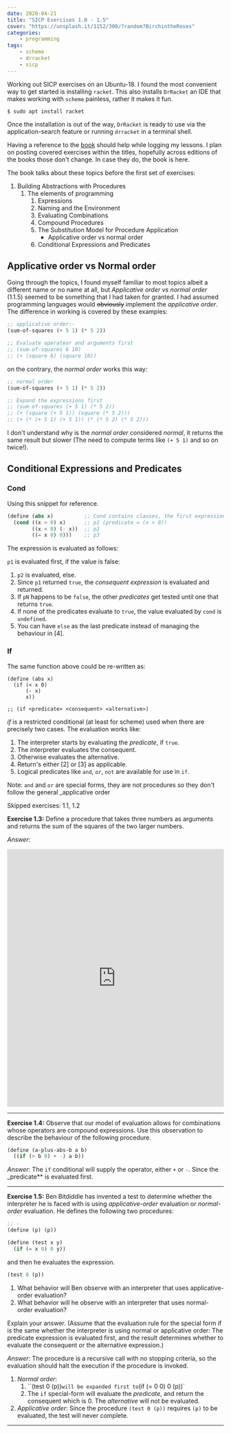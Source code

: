 ```yaml
---
date: 2020-04-21
title: "SICP Exercises 1.0 - 1.5"
cover: "https://unsplash.it/1152/300/?random?BirchintheRoses"
categories:
    - programming
tags:
    - scheme
    - drracket
    - sicp
---
```

Working out SICP exercises on an Ubuntu-18. I found the most convenient way to get started is installing `racket`. This also installs `DrRacket` an IDE that makes working with `scheme` painless, rather it makes it fun. 

```shell
$ sudo apt install racket
```

Once the installation is out of the way, `DrRacket` is ready to use via the application-search feature or running `drracket` in a terminal shell.

Having a reference to the [book](https://web.mit.edu/alexmv/6.037/sicp.pdf) should help while logging my lessons. I plan on posting covered exercises within the titles, hopefully across editions of the books those don't change. In case they do, the book is here.

The book talks about these topics before the first set of exercises:

1. Building Abstractions with Procedures
   1. The elements of programming
       1. Expressions
       2. Naming and the Environment
       3. Evaluating Combinations
       4. Compound Procedures
       5. The Substitution Model for Procedure Application
           - Applicative order vs normal order
       6. Conditional Expressions and Predicates
       
## Applicative order vs Normal order
Going through the topics, I found myself familiar to most topics albeit a different name or no name at all, but _Applicative order vs normal order_ (1.1.5) seemed to be something that 
I had taken for granted. I had assumed programming languages would ~~obviously~~ implement the _applicative order_. The difference in working is covered by these examples:

```scheme
;; applicative order:-
(sum-of-squares (+ 5 1) (* 5 2))

;; Evaluate operateor and arguments first
;; (sum-of-squares 6 10)
;; (+ (square 6) (square 10))
```
on the contrary, the _normal order_ works this way:
```scheme
;; normal order
(sum-of-squares (+ 5 1) (* 5 2))

;; Expand the expressions first
;; (sum-of-squares (+ 5 1) (* 5 2))
;; (+ (square (+ 5 1)) (square (* 5 2)))
;; (+ (* (+ 5 1) (+ 5 1)) (* (* 5 2) (* 5 2)))
```
I don't understand why is the _normal order_ considered _normal_, it returns the same result but slower (The need to compute terms like `(+ 5 1)` and so on twice!).

## Conditional Expressions and Predicates

### Cond
Using this snippet for reference.
```scheme
(define (abs x)          ;; Cond contains clauses, the first expression in each clause is a predictate
  (cond ((x > 0) x)      ;; p1 (predicate = (x > 0))
        ((x < 0) (- x))  ;; p2
        ((= x 0) 0)))    ;; p3
```
The expression is evaluated as follows:

`p1` is evaluated first, if the value is false:
1. `p2` is evaluated, else.
2. Since `p1` returned `true`, the _consequent expression_ is evaluated and returned.
3. If `pN` happens to be `false`, the other _predicates_ get tested until one that returns `true`.
4. If none of the predicates evaluate to `true`, the value evaluated by `cond` is `undefined`.
5. You can have `else` as the last predicate instead of managing the behaviour in [4].

### If
The same function above could be re-written as:
```
(define (abs x) 
  (if (< x 0) 
      (- x) 
      x))
      
;; (if <predicate> <consequent> <alternative>)
```
_if_ is a restricted conditional (at least for scheme) used when there are precisely two cases. The evaluation works like:
1. The interpreter starts by evaluating the _predicate_, if `true`.
2. The interpreter evaluates the consequent.
3. Otherwise evaluates the alternative.
4. Return's either [2] or [3] as applicable.
5. Logical predicates like `and`, `or`, `not` are available for use in `if`.

Note: `and` and `or` are special forms, they are not procedures so they don't follow the general _applicative order

Skipped exercises: 1.1, 1.2

**Exercise 1.3:** Define a procedure that takes three numbers as arguments and returns the sum of the squares of the two larger numbers.

_Answer_:
<iframe height="600px" width="100%" src="https://repl.it/@amreshvenugopal/sicp13?lite=true" frameborder="no"></iframe>

---

**Exercise 1.4:** Observe that our model of evaluation allows for combinations whose operators are compound expressions. Use this observation to
describe the behaviour of the following procedure.
```scheme
(define (a-plus-abs-b a b) 
  ((if (> b 0) + -) a b))
```
_Answer_: The `if` conditional will supply the operator, either `+` or `-`. Since the _predicate** is evaluated first.

---

**Exercise 1.5:** Ben Bitdiddle has invented a test to determine whether the interpreter he is faced with is using _applicative-order_ evaluation or _normal-order_ evaluation. 
He defines the following two procedures:
```scheme
;; -
(define (p) (p))

(define (test x y)
  (if (= x 0) 0 y))
``` 
and then he evaluates the expression.
```scheme
(test 0 (p))
```
1. What behavior will Ben observe with an interpreter that uses applicative-order evaluation? 
2. What behavior will he observe with an interpreter that uses normal-order evaluation? 

Explain your answer. (Assume that the evaluation rule for the special form if is the same whether the interpreter is using normal or applicative order: 
The predicate expression is evaluated first, and the result determines whether to evaluate the consequent or the alternative expression.)

_Answer_: The procedure is a recursive call with no stopping criteria, so the evaluation should halt the execution if the procedure is invoked.

1. *Normal order*:
    1. ``(test 0 (p))` will be expanded first to `(if (= 0 0) 0 (p))`
    2. The `if` special-form will evaluate the *predicate*, and return the consequent which is 0.
    The *alternative* will not be evaluated.
2. *Applicative order*: Since the procedure `(test 0 (p))` requires `(p)` to be evaluated, the test will never complete.

---
